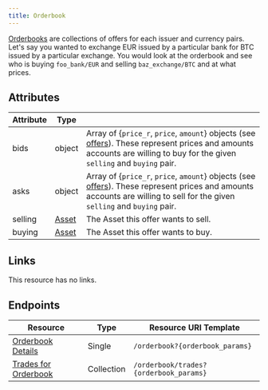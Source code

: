 ```yaml
---
title: Orderbook
---
```


[Orderbooks](https://stellar.org/developers/learn/concepts/exchange.html) are collections of offers for each issuer and currency pairs.  Let's say you wanted to exchange EUR issued by a particular bank for BTC issued by a particular exchange.  You would look at the orderbook and see who is buying `foo_bank/EUR` and selling `baz_exchange/BTC` and at what prices.

## Attributes
| Attribute    | Type             |                                                                                                                        |
|--------------|------------------|------------------------------------------------------------------------------------------------------------------------|
| bids | object     |  Array of {`price_r`, `price`, `amount`} objects (see [offers](./offer.md)).  These represent prices and amounts accounts are willing to buy for the given `selling` and `buying` pair. |
| asks | object |  Array of {`price_r`, `price`, `amount`} objects (see [offers](./offer.md)).  These represent prices and amounts accounts are willing to sell for the given `selling` and `buying` pair.|
| selling | [Asset](http://stellar.org/developers/learn/concepts/assets.html) | The Asset this offer wants to sell.|
| buying | [Asset](http://stellar.org/developers/learn/concepts/assets.html) | The Asset this offer wants to buy.|

## Links

This resource has no links.


## Endpoints

| Resource                 | Type       | Resource URI Template                |
|--------------------------|------------|--------------------------------------|
| [Orderbook Details](../orderbook-details.md)       | Single | `/orderbook?{orderbook_params}`       |
| [Trades for Orderbook](../trades-for-orderbook.md)       | Collection | `/orderbook/trades?{orderbook_params}`       |
